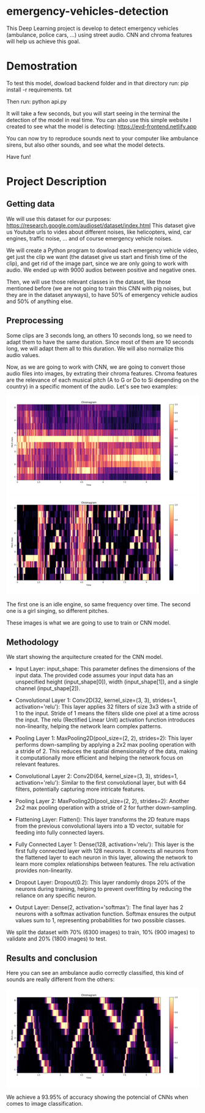 # emergency-vehicles-detection
This Deep Learning project is develop to detect emergency vehicles (ambulance, police cars, ...) using street audio. CNN and chroma features will help us achieve this goal.

# Demostration
To test this model, dowload backend folder and in that directory run: pip install -r requirements. txt

Then run: python api.py

It will take a few seconds, but you will start seeing in the terminal the detection of the model in real time.
You can also use this simple website I created to see what the model is detecting: https://evd-frontend.netlify.app

You can now try to reproduce sounds next to your computer like ambulance sirens, but also other sounds, and see what the model detects.

Have fun!

# Project Description

## Getting data
We will use this dataset for our purposes: https://research.google.com/audioset/dataset/index.html
This dataset give us Youtube urls to vides about different noises, like helicopters, wind, car engines, traffic noise, ... and of course emergency vehicle noises.

We will create a Python program to dowload each emergency vehicle video, get just the clip we want (the dataset give us start and finish time of the clip), and get rid of the image part, since we are only going to work with audio. We ended up with 9000 audios between positive and negative ones.

Then, we will use those relevant classes in the dataset, like those mentioned before (we are not going to train this CNN with pig noises, but they are in the dataset anyways), to have 50% of emergency vehicle audios and 50% of anything else.

## Preprocessing
Some clips are 3 seconds long, an others 10 seconds long, so we need to adapt them to have the same duration. Since most of them are 10 seconds long, we will adapt them all to this duration. We will also normalize this audio values.

Now, as we are going to work with CNN, we are going to convert those audio files into images, by extrating their chroma features.
Chroma features are the relevance of each musical pitch (A to G or Do to Si depending on the country) in a specific moment of the audio. Let's see two examples:

![Idle Engine](images/engine.png)
![Girl singing](images/singing.png)

The first one is an idle engine, so same frequency over time. The second one is a girl singing, so different pitches.

These images is what we are going to use to train or CNN model.

## Methodology
We start showing the arquitecture created for the CNN model.

- Input Layer:
input_shape: This parameter defines the dimensions of the input data. The provided code assumes your input data has an unspecified height (input_shape[0]), width (input_shape[1]), and a single channel (input_shape[2]).

- Convolutional Layer 1:
Conv2D(32, kernel_size=(3, 3), strides=1, activation='relu'):
This layer applies 32 filters of size 3x3 with a stride of 1 to the input. Stride of 1 means the filters slide one pixel at a time across the input.
The relu (Rectified Linear Unit) activation function introduces non-linearity, helping the network learn complex patterns.

- Pooling Layer 1:
MaxPooling2D(pool_size=(2, 2), strides=2):
This layer performs down-sampling by applying a 2x2 max pooling operation with a stride of 2. This reduces the spatial dimensionality of the data, making it computationally more efficient and helping the network focus on relevant features.

- Convolutional Layer 2:
Conv2D(64, kernel_size=(3, 3), strides=1, activation='relu'):
Similar to the first convolutional layer, but with 64 filters, potentially capturing more intricate features.

- Pooling Layer 2:
MaxPooling2D(pool_size=(2, 2), strides=2):
Another 2x2 max pooling operation with a stride of 2 for further down-sampling.

- Flattening Layer:
Flatten():
This layer transforms the 2D feature maps from the previous convolutional layers into a 1D vector, suitable for feeding into fully connected layers.

- Fully Connected Layer 1:
Dense(128, activation='relu'):
This layer is the first fully connected layer with 128 neurons. It connects all neurons from the flattened layer to each neuron in this layer, allowing the network to learn more complex relationships between features. The relu activation provides non-linearity.

- Dropout Layer:
Dropout(0.2):
This layer randomly drops 20% of the neurons during training, helping to prevent overfitting by reducing the reliance on any specific neuron.

- Output Layer:
Dense(2, activation='softmax'):
The final layer has 2 neurons with a softmax activation function. Softmax ensures the output values sum to 1, representing probabilities for two possible classes.

We split the dataset with 70% (6300 images) to train, 10% (900 images) to validate and 20% (1800 images) to test.

## Results and conclusion
Here you can see an ambulance audio correctly classified, this kind of sounds are really different from the others:

![Ambulance sound](images/police-car.png)

We achieve a 93.95% of accuracy showing the potencial of CNNs when comes to image classification.

